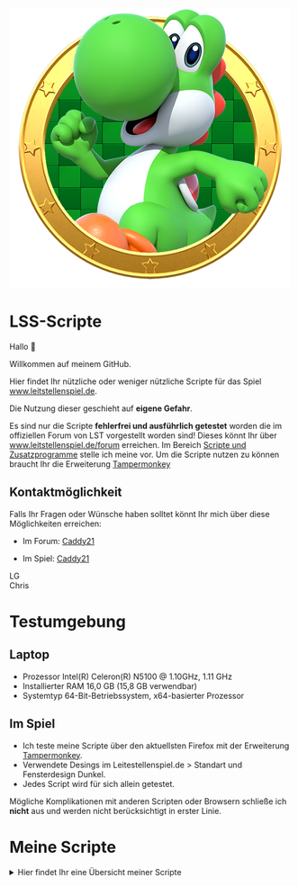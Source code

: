 ![Yoshiiiii](https://github.com/Caddy21/-docs-assets-css/raw/main/yoshi_icon__by_josecapes_dgqbro3-fullview.png)

# LSS-Scripte

Hallo 🙂 

Willkommen auf meinem GitHub. 

Hier findet Ihr nützliche oder weniger nützliche Scripte für das Spiel www.leitstellenspiel.de.

Die Nutzung dieser geschieht auf **eigene Gefahr**. 

Es sind nur die Scripte **fehlerfrei und ausführlich getestet** worden die im offiziellen Forum von LST vorgestellt worden sind!
Dieses könnt Ihr über www.leitstellenspiel.de/forum erreichen. Im Bereich [Scripte und Zusatzprogramme](https://forum.leitstellenspiel.de/index.php?board/22-scripte-und-zusatzprogramme/) stelle ich meine vor.
Um die Scripte nutzen zu können braucht Ihr die Erweiterung [Tampermonkey](https://www.tampermonkey.net/)

## Kontaktmöglichkeit
Falls Ihr Fragen oder Wünsche haben solltet könnt Ihr mich über diese Möglichkeiten erreichen:

- Im Forum: [Caddy21](https://forum.leitstellenspiel.de/cms/index.php?user/16577-caddy21/)

+ Im Spiel: [Caddy21](https://www.leitstellenspiel.de/profile/2173440)

LG<br>
Chris

# Testumgebung
## Laptop

- Prozessor	Intel(R) Celeron(R) N5100 @ 1.10GHz, 1.11 GHz
- Installierter RAM	16,0 GB (15,8 GB verwendbar)
- Systemtyp	64-Bit-Betriebssystem, x64-basierter Prozessor


## Im Spiel
- Ich teste meine Scripte über den aktuellsten Firefox mit der Erweiterung [Tampermonkey](https://www.tampermonkey.net/).
- Verwendete Desings im Leitestellenspiel.de > Standart und Fensterdesign Dunkel.
- Jedes Script wird für sich allein getestet.

Mögliche Komplikationen mit anderen Scripten oder Browsern schließe ich **nicht** aus und werden nicht berücksichtigt in erster Linie.
  
# Meine Scripte

<details>
  <summary> Hier findet Ihr eine Übersicht meiner Scripte </summary>
  
    - Fahne in der Einsatzliste entfernen (veröffentlicht)
    - (Beta) Erweiterungs-Manager
    - Alle LST umschalten (veröffentlicht)
    - Fahrzeuge im S6 auflisten (veröffentlicht)
    - SNR-Einsätze filtern (veröffentlicht)
    - Fahrzeuge löschen 
    - Sprechwunsch Sortierer (veröffentlicht)
    - Design Switcher
    - Einsatzkategorienfilter (veröffentlicht)
    - Auszeichnungsverwalter (veröffentlicht)
    - AAO Kategorien Ein und Ausblenden (veröffentlicht)
    - Stellplatzfinder (veröffentlicht)
    - Alarmstichworte (veröffentlicht)
    - Aufgeräumtes Profil-Menü (veröffentlicht)
    
</details>
